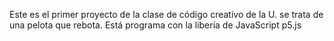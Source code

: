Este es el primer proyecto de la clase de código creativo de la U. se trata de una pelota que rebota. Está programa con la libería de JavaScript p5.js
